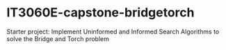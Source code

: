 # IT3060E-capstone-bridgetorch
Starter project: Implement Uninformed and Informed Search Algorithms to solve the Bridge and Torch problem
